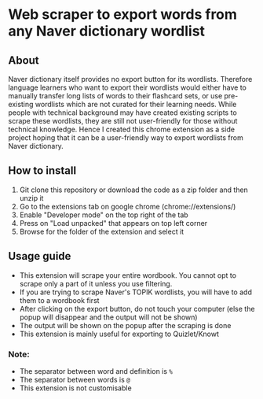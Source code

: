 # Web scraper to export words from any Naver dictionary wordlist

## About
Naver dictionary itself provides no export button for its wordlists. Therefore language learners who want to export their wordlists would either have to manually transfer long lists of words to their flashcard sets, or use pre-existing wordlists which are not curated for their learning needs. While people with technical background may have created existing scripts to scrape these wordlists, they are still not user-friendly for those without technical knowledge. Hence I created this chrome extension as a side project hoping that it can be a user-friendly way to export wordlists from Naver dictionary.

## How to install
1. Git clone this repository or download the code as a zip folder and then unzip it
2. Go to the extensions tab on google chrome (chrome://extensions/)
3. Enable "Developer mode" on the top right of the tab
4. Press on "Load unpacked" that appears on top left corner
5. Browse for the folder of the extension and select it

## Usage guide
- This extension will scrape your entire wordbook. You cannot opt to scrape only a part of it unless you use filtering.
- If you are trying to scrape Naver's TOPIK wordlists, you will have to add them to a wordbook first
- After clicking on the export button, do not touch your computer (else the popup will disappear and the output will not be shown)
- The output will be shown on the popup after the scraping is done
- This extension is mainly useful for exporting to Quizlet/Knowt

### Note:
- The separator between word and definition is `%`
- The separator between words is `@`
- This extension is not customisable
